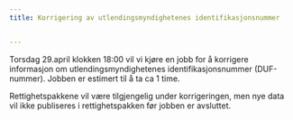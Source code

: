 ```yaml
---
title: Korrigering av utlendingsmyndighetenes identifikasjonsnummer


---
```


Torsdag 29.april klokken 18:00 vil vi kjøre en jobb for å korrigere informasjon om utlendingsmyndighetenes identifikasjonsnummer (DUF-nummer). Jobben er estimert til å ta ca 1 time. 

Rettighetspakkene vil være tilgjengelig under korrigeringen, men nye data vil ikke publiseres i rettighetspakken før jobben er avsluttet. 
